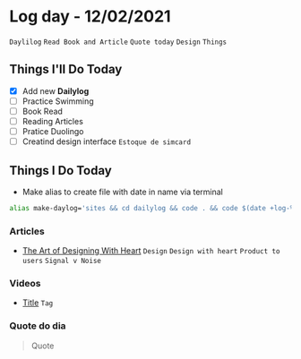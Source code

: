 # Log day - 12/02/2021

`Daylilog` `Read Book and Article` `Quote today` `Design` `Things`

## Things I'll Do Today

- [x] Add new **Dailylog**
- [ ] Practice Swimming
- [ ] Book Read
- [ ] Reading Articles
- [ ] Pratice Duolingo
- [ ] Creatind design interface `Estoque de simcard`

## Things I Do Today

- Make alias to create file with date in name via terminal

```bash
alias make-daylog='sites && cd dailylog && code . && code $(date +log-%d-%m-%Y).md'
```
  
### Articles

- [The Art of Designing With Heart](https://m.signalvnoise.com/the-art-of-designing-with-heart/) `Design` `Design with heart` `Product to users` `Signal v Noise`

### Videos

- [Title](link) `Tag`

### Quote do dia

> Quote
